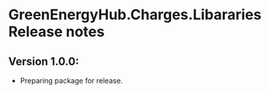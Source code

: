 # GreenEnergyHub.Charges.Libararies Release notes

## Version 1.0.0:
- Preparing package for release.
